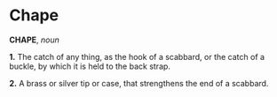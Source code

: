 # Chape

**CHAPE**, _noun_

**1.** The catch of any thing, as the hook of a scabbard, or the catch of a buckle, by which it is held to the back strap.

**2.** A brass or silver tip or case, that strengthens the end of a scabbard.